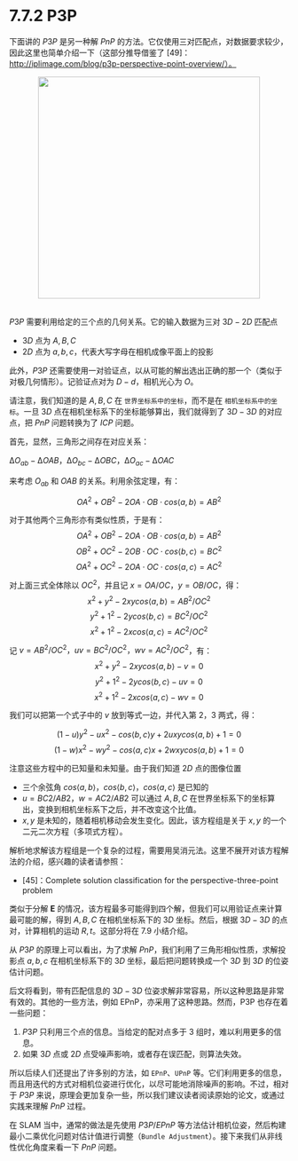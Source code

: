 &emsp;
# 7.7.2 P3P

下面讲的 $P3P$ 是另一种解 $PnP$ 的方法。它仅使用三对匹配点，对数据要求较少，因此这里也简单介绍一下（这部分推导借鉴了 [49]：http://iplimage.com/blog/p3p-perspective-point-overview/）。

<div align="center">
    <image src="./imgs/7.7.2-1.png" width = 400>
</div>
&emsp;

$P3P$ 需要利用给定的三个点的几何关系。它的输入数据为三对 $3D-2D$ 匹配点
- $3D$ 点为 $A, B, C$
- $2D$ 点为 $a, b, c$，代表大写字母在相机成像平面上的投影

此外，$P3P$ 还需要使用一对验证点，以从可能的解出选出正确的那一个（类似于对极几何情形）。记验证点对为 $D - d$，相机光心为 $O$。

请注意，我们知道的是 $A, B, C$ 在 `世界坐标系中的坐标`，而不是在 `相机坐标系中的坐标`。一旦 $3D$ 点在相机坐标系下的坐标能够算出，我们就得到了 $3D-3D$ 的对应点，把 $PnP$ 问题转换为了 $ICP$ 问题。

首先，显然，三角形之间存在对应关系：

$∆O_{ab} - ∆OAB， ∆O_{bc} - ∆OBC， ∆O_{ac} - ∆OAC$

来考虑 $O_{ab}$ 和 $OAB$ 的关系。利用余弦定理，有：

$$OA^2 + OB^2 - 2OA\cdot OB \cdot cos⟨a, b⟩ = AB^2$$

对于其他两个三角形亦有类似性质，于是有：
$$OA^2 + OB^2 - 2OA\cdot OB \cdot cos⟨a, b⟩ = AB^2$$
$$OB^2 + OC^2 - 2OB\cdot OC \cdot cos⟨b, c⟩ = BC^2$$
$$OA^2 + OC^2 - 2OA\cdot OC \cdot cos⟨a, c⟩ = AC^2$$

对上面三式全体除以 $OC^2$，并且记 $x = OA/OC，y = OB/OC$，得：
$$x^2 + y^2 - 2xycos⟨a, b⟩ = AB^2/OC^2$$
$$y^2 + 1^2 - 2ycos⟨b, c⟩ = BC^2/OC^2$$
$$x^2 + 1^2 - 2xcos⟨a, c⟩ = AC^2/OC^2$$

记 $v = AB^2/OC^2，uv = BC^2/OC^2，wv = AC^2/OC^2$，有：
$$x^2 + y^2 - 2xycos⟨a, b⟩ - v = 0$$
$$y^2 + 1^2 - 2ycos⟨b, c⟩ -uv = 0$$
$$x^2 + 1^2 - 2xcos⟨a, c⟩ -wv = 0$$

我们可以把第一个式子中的 $v$ 放到等式一边，并代入第 $2，3$ 两式，得：

$$(1-u)y^2 - ux^2 - cos⟨b, c⟩y + 2uxycos⟨a, b⟩ + 1 = 0$$
$$(1-w)x^2 - wy^2 - cos⟨a, c⟩x + 2wxycos⟨a, b⟩ + 1 = 0$$


注意这些方程中的已知量和未知量。由于我们知道 $2D$ 点的图像位置
- 三个余弦角 $cos⟨a, b⟩， cos⟨b, c⟩， cos⟨a, c⟩$ 是已知的
- $u = BC2/AB2， w = AC2/AB2$ 可以通过 $A, B, C$ 在世界坐标系下的坐标算出，变换到相机坐标系下之后，并不改变这个比值。
- $x, y$ 是未知的，随着相机移动会发生变化。因此，该方程组是关于 $x, y$ 的一个二元二次方程（多项式方程）。

解析地求解该方程组是一个复杂的过程，需要用吴消元法。这里不展开对该方程解法的介绍，感兴趣的读者请参照：
- [45]：Complete solution classification for the perspective-three-point problem

类似于分解 $\pmb{E}$ 的情况，该方程最多可能得到四个解，但我们可以用验证点来计算最可能的解，得到 $A, B, C$ 在相机坐标系下的 $3D$ 坐标。然后，根据 $3D-3D$ 的点对，计算相机的运动 $R, t$。这部分将在 7.9 小结介绍。

从 $P3P$ 的原理上可以看出，为了求解 $PnP$，我们利用了三角形相似性质，求解投影点 $a, b, c$ 在相机坐标系下的 $3D$ 坐标，最后把问题转换成一个 $3D$ 到 $3D$ 的位姿估计问题。

后文将看到，带有匹配信息的 $3D-3D$ 位姿求解非常容易，所以这种思路是非常有效的。其他的一些方法，例如 EPnP，亦采用了这种思路。然而，P3P 也存在着一些问题：
1. $P3P$ 只利用三个点的信息。当给定的配对点多于 $3$ 组时，难以利用更多的信息。
2. 如果 $3D$ 点或 $2D$ 点受噪声影响，或者存在误匹配，则算法失效。

所以后续人们还提出了许多别的方法，如 `EPnP`、`UPnP` 等。它们利用更多的信息，而且用迭代的方式对相机位姿进行优化，以尽可能地消除噪声的影响。不过，相对于 $P3P$ 来说，原理会更加复杂一些，所以我们建议读者阅读原始的论文，或通过实践来理解 $PnP$ 过程。

在 SLAM 当中，通常的做法是先使用 $P3P/EPnP$ 等方法估计相机位姿，然后构建最小二乘优化问题对估计值进行调整（`Bundle Adjustment`）。接下来我们从非线性优化角度来看一下 $PnP$ 问题。


